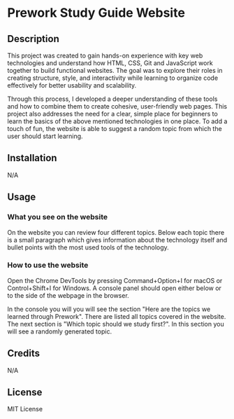 # Prework Study Guide Website

## Description

This project was created to gain hands-on experience with key web technologies and understand how HTML, CSS, Git and JavaScript work together to build functional websites. The goal was to explore their roles in creating structure, style, and interactivity while learning to organize code effectively for better usability and scalability.

Through this process, I developed a deeper understanding of these tools and how to combine them to create cohesive, user-friendly web pages. This project also addresses the need for a clear, simple place for beginners to learn the basics of the above mentioned technologies in one place. To add a touch of fun, the website is able to suggest a random topic from which the user should start learning.


## Installation

N/A

## Usage

### What you see on the website
On the website you can review four different topics. Below each topic there is a small paragraph which gives information about the technology itself and bullet points with the most used tools of the technology.

### How to use the website

Open the Chrome DevTools by pressing Command+Option+I for macOS or Control+Shift+I for Windows. A console panel should open either below or to the side of the webpage in the browser.

In the console you will you will see the section "Here are the topics we learned through Prework". There are listed all topics covered in the website. The next section is "Which topic should we study first?". In this section you will see a randomly generated topic.  

## Credits

N/A

## License

MIT License